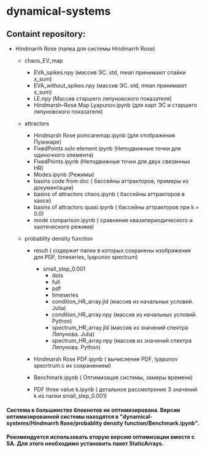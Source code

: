 # dynamical-systems

## Containt repository:
 * Hindmarrh Rose (папка для системы Hindmarrh Rose)
   * chaos_EV_map
     * EVA_spikes.npy (массив ЭС. std, mean принимают спайки x_sum)
     * EVA_without_spikes.npy (массив ЭС. std, mean принимают x_sum)
     * LE.npy (Массив старшего ляпуновского показателя)
     * Hindmarsh–Rose Map Lyapunov.ipynb (для карт ЭС и старшего ляпуновского показателя)
     
   * attractors 
     * Hindmarsh Rose poincaremap.ipynb (для отображения Пуанкаре)
     * FixedPoints solo element.ipynb (Неподвижные точки для одиночного элемента)
     * FixedPoints.ipynb (Неподвижные точки для двух связанных HR)
     * Modes.ipynb (Режимы)
     * basins code from doc ( бассейны аттракторов, примеры из документации)
     * basins of attractors chaos.ipynb ( бассейны аттракторов в хаосе)
     * basins of attractors quasi.ipynb ( бассейны аттракторов при k = 0.0)
     * mode comparison.ipynb ( сравнение квазипериодического и хаотического режима)
     
   * probablity density function
     * result ( содержит папки в которых сохранены изображения для PDF, timeseries, lyapunov spectrum)
       * small_step_0.001
         * dots
         * full
         * pdf
         * timeseries
         * condition_HR_array.jld (массив из начальных условий. Julia)
         * condition_HR_array.npy (массив из начальных условий. Python)
         * spectrum_HR_array.jld (массив из значений спектра Ляпунова. Julia)
         * spectrum_HR_array.npy (массив из значений спектра Ляпунова. Python)
         
     * Hindmarsh Rose PDF.ipynb ( вычисление PDF, lyapunov specrtrum с их сохранением)
     * Benchmark.ipynb ( Оптимизация системы, замеры времени)
     * PDF three value k.ipynb ( детальное рассмотрение 3 значений k из папки small_step_0.001)
    
#### Система в большинстве блокнотов не оптимизирована. Версии оптимизированной системы находятся в "dynamical-systems/Hindmarrh Rose/probablity density function/Benchmark.ipynb".
#### Рекомендуется использовать вторую версию оптимизации вместе с SA. Для этого необходимо установить пакет StaticArrays.
 
